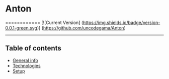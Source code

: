 # Anton 
============
[![Current Version] (https://img.shields.io/badge/version-0.0.1-green.svg)] (https://github.com/uncodegama/Anton)

---
## Table of contents
* [General info](#general-info)
* [Technologies](#technologies)
* [Setup](#setup)